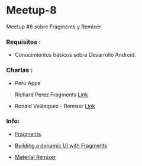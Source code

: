 # Meetup-8

Meetup #8 sobre Fragments y Remixer

### Requisitos :

- Conocimientos básicos sobre Desarrollo Android.

### Charlas :

- Perú Apps 

  Richard Perez Fragments [Link](https://github.com/Android-Dev-Peru/meetup)

- Ronald Velásquez  - Remixer [Link](https://github.com/Android-Dev-Peru/Meetup-8/tree/master/RemixerDemo)
  
### Info:

- [Fragments](https://developer.android.com/guide/components/fragments.html)

- [Building a dynamic UI with Fragments](https://developer.android.com/training/basics/fragments/index.html)

- [Material Remixer](https://github.com/material-foundation/material-remixer-android)
